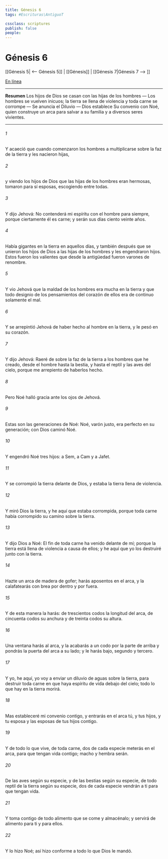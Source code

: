 ```yaml
---
title: Génesis 6
tags: #Escrituras\AntiguoT

cssclass: scriptures
publish: false
people:
---
```


# Génesis 6
[[Génesis 5| <-- Génesis 5]] | [[Génesis]] | [[Génesis 7|Génesis 7 --> ]]

[En línea](https://churchofjesuschrist.org/study/scriptures/ot/gen/6?lang=spa)

---
__Resumen__
Los hijos de Dios se casan con las hijas de los hombres — Los hombres se vuelven inicuos; la tierra se llena de violencia y toda carne se corrompe — Se anuncia el Diluvio — Dios establece Su convenio con Noé, quien construye un arca para salvar a su familia y a diversos seres vivientes.

---
###### 1 
Y acaeció que cuando comenzaron los hombres a multiplicarse sobre la faz de la tierra y les nacieron hijas,

###### 2 
y viendo los hijos de Dios que las hijas de los hombres eran hermosas, tomaron para sí esposas, escogiendo entre todas.

###### 3 
Y dijo Jehová: No contenderá mi espíritu con el hombre para siempre, porque ciertamente él es carne; y serán sus días ciento veinte años.

###### 4 
Había gigantes en la tierra en aquellos días, y también después que se unieron los hijos de Dios a las hijas de los hombres y les engendraron hijos. Estos fueron los valientes que desde la antigüedad fueron varones de renombre.

###### 5 
Y vio Jehová que la maldad de los hombres era mucha en la tierra y que todo designio de los pensamientos del corazón de ellos era de continuo solamente el mal.

###### 6 
Y se arrepintió Jehová de haber hecho al hombre en la tierra, y le pesó en su corazón.

###### 7 
Y dijo Jehová: Raeré de sobre la faz de la tierra a los hombres que he creado, desde el hombre hasta la bestia, y hasta el reptil y las aves del cielo, porque me arrepiento de haberlos hecho.

###### 8 
Pero Noé halló gracia ante los ojos de Jehová.

###### 9 
Estas son las generaciones de Noé: Noé, varón justo, era perfecto en su generación; con Dios caminó Noé.

###### 10 
Y engendró Noé tres hijos: a Sem, a Cam y a Jafet.

###### 11 
Y se corrompió la tierra delante de Dios, y estaba la tierra llena de violencia.

###### 12 
Y miró Dios la tierra, y he aquí que estaba corrompida, porque toda carne había corrompido su camino sobre la tierra.

###### 13 
Y dijo Dios a Noé: El fin de toda carne ha venido delante de mí; porque la tierra está llena de violencia a causa de ellos; y he aquí que yo los destruiré junto con la tierra.

###### 14 
Hazte un arca de madera de gofer; harás aposentos en el arca, y la calafatearás con brea por dentro y por fuera.

###### 15 
Y de esta manera la harás: de trescientos codos la longitud del arca, de cincuenta codos su anchura y de treinta codos su altura.

###### 16 
Una ventana harás al arca, y la acabarás a un codo  por la parte de arriba y pondrás la puerta del arca a su lado; y le harás  bajo, segundo y tercero.

###### 17 
Y yo, he aquí, yo voy a enviar un diluvio de aguas sobre la tierra, para destruir toda carne en que haya espíritu de vida debajo del cielo; todo lo que hay en la tierra morirá.

###### 18 
Mas estableceré mi convenio contigo, y entrarás en el arca tú, y tus hijos, y tu esposa y las esposas de tus hijos contigo.

###### 19 
Y de todo lo que vive, de toda carne, dos de cada especie meterás en el arca, para que tengan vida contigo; macho y hembra serán.

###### 20 
De las aves según su especie, y de las bestias según su especie, de todo reptil de la tierra según su especie, dos de cada especie vendrán a ti para que tengan vida.

###### 21 
Y toma contigo de todo alimento que se come y almacénalo; y servirá de alimento para ti y para ellos.

###### 22 
Y lo hizo Noé; así hizo conforme a todo lo que Dios le mandó.

